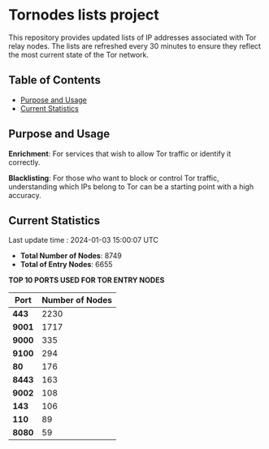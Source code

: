# Tornodes lists project

This repository provides updated lists of IP addresses associated with Tor relay nodes. The lists are refreshed every 30 minutes to ensure they reflect the most current state of the Tor network.

## Table of Contents

- [Purpose and Usage](#purpose-and-usage)
- [Current Statistics](#current-statistics)


## Purpose and Usage

**Enrichment**: For services that wish to allow Tor traffic or identify it correctly.

**Blacklisting**: For those who want to block or control Tor traffic, understanding which IPs belong to Tor can be a starting point with a high accuracy.

## Current Statistics

Last update time : 2024-01-03 15:00:07 UTC

- **Total Number of Nodes**: 8749
- **Total of Entry Nodes**: 6655

**TOP 10 PORTS USED FOR TOR ENTRY NODES**

| **Port** | **Number of Nodes** |
|------|-----------------|
| **443**   | 2230  |
| **9001**   | 1717  |
| **9000**   | 335  |
| **9100**   | 294  |
| **80**   | 176  |
| **8443**   | 163  |
| **9002**   | 108  |
| **143**   | 106  |
| **110**   | 89  |
| **8080**   | 59  |

